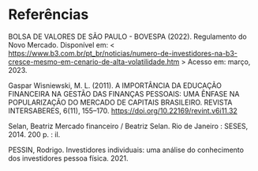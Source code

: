 # Referências

BOLSA DE VALORES DE SÃO PAULO - BOVESPA (2022). Regulamento do Novo Mercado. Disponível em: < https://www.b3.com.br/pt_br/noticias/numero-de-investidores-na-b3-cresce-mesmo-em-cenario-de-alta-volatilidade.htm > Acesso em: março, 2023. 

Gaspar Wisniewski, M. L. (2011). A IMPORTÂNCIA DA EDUCAÇÃO FINANCEIRA NA GESTÃO DAS FINANÇAS PESSOAIS: UMA ÊNFASE NA POPULARIZAÇÃO DO MERCADO DE CAPITAIS BRASILEIRO. REVISTA INTERSABERES, 6(11), 155–170. https://doi.org/10.22169/revint.v6i11.32 

Selan, Beatriz Mercado financeiro / Beatriz Selan. Rio de Janeiro : SESES, 2014. 200 p. : il. 

PESSIN, Rodrigo. Investidores individuais: uma análise do conhecimento dos investidores pessoa física. 2021. 
